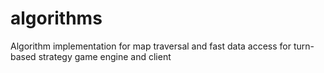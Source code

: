# algorithms
Algorithm implementation for map traversal and fast data access for turn-based strategy game engine and client

